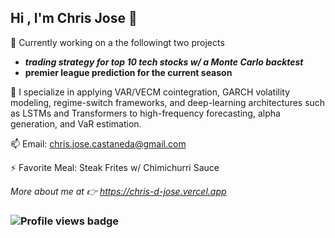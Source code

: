 ## Hi , I'm Chris Jose 👋


🔭 Currently working on a the followingt two projects
- ***trading strategy for top 10 tech stocks w/ a Monte Carlo backtest***
- **premier league prediction for the current season**

🌱 I specialize in applying VAR/VECM cointegration, GARCH volatility modeling, regime-switch frameworks, and deep-learning architectures such as LSTMs and Transformers to high-frequency forecasting, alpha generation, and VaR estimation.

📫 Email: chris.jose.castaneda@gmail.com 

⚡ Favorite Meal: Steak Frites w/ Chimichurri Sauce

*More about me at 👉 https://chris-d-jose.vercel.app*



### ![Profile views badge](https://komarev.com/ghpvc/?username=Chris-D-Jose-Castaneda&color=0e75b6)  <!-- replace user -->

